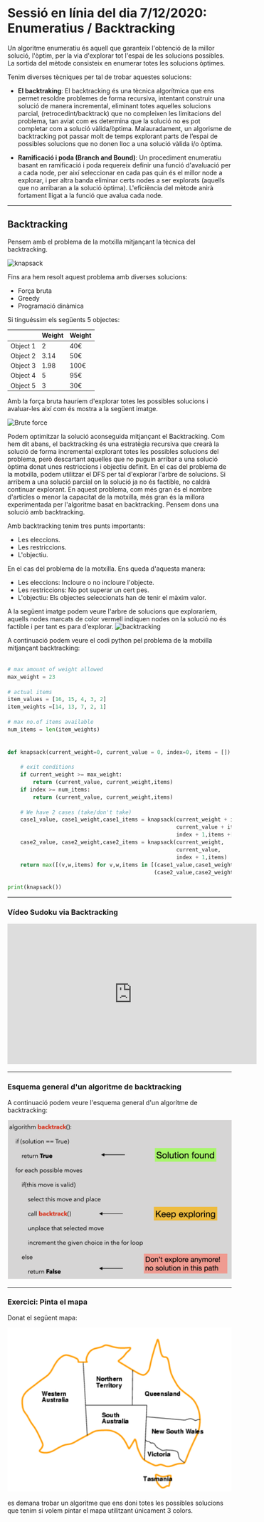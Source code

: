 
# Sessió en línia del dia 7/12/2020: Enumeratius / Backtracking

Un algoritme enumeratiu és aquell que garanteix l'obtenció de la millor solució, l'òptim, per la via d'explorar tot l'espai de les solucions possibles. La sortida del mètode consisteix en enumerar totes les solucions òptimes.

Tenim diverses tècniques per tal de trobar aquestes solucions:


* **El backtraking**: El backtracking és una tècnica algorítmica que ens permet resoldre problemes de forma recursiva, intentant construir una solució de manera incremental, eliminant totes aquelles solucions parcial, (retrocedint/backtrack) que no compleixen les limitacions del problema, tan aviat com es determina que la solució no es pot completar com a solució vàlida/òptima.  Malauradament, un algorisme de backtracking pot passar molt de temps explorant parts de l’espai de possibles solucions que no donen lloc a una solució vàlida i/o òptima.

* **Ramificació i poda (Branch and Bound)**: Un procediment enumeratiu basant en ramificació i poda requereix definir una funció d'avaluació per a cada node, per així seleccionar en cada pas quin és el millor node a explorar, i per altra banda eliminar certs nodes a ser explorats (aquells que no arribaran a la solució òptima). L'eficiència del mètode anirà fortament lligat a la funció que avalua cada node.


--- 
## Backtracking

Pensem amb el problema de la motxilla mitjançant la tècnica del backtracking.

![knapsack](https://upload.wikimedia.org/wikipedia/commons/thumb/f/fd/Knapsack.svg/2560px-Knapsack.svg.png)

Fins ara hem resolt aquest problema amb diverses solucions: 
* Força bruta
* Greedy
* Programació dinàmica

Si tinguéssim els següents 5 objectes:

|          | Weight | Weight |
|----------|--------|--------|
| Object 1 | 2      | 40€    |
| Object 2 | 3.14   | 50€    |
| Object 3 | 1.98   | 100€   |
| Object 4 | 5      | 95€    |
| Object 5 | 3      | 30€    |

Amb la força bruta hauríem d'explorar totes les possibles solucions i avaluar-les així com és mostra a la següent imatge.

![Brute force](https://media.geeksforgeeks.org/wp-content/uploads/knapsack1.jpg)


Podem optimitzar la solució aconseguida mitjançant el Backtracking. Com hem dit abans, el backtracking és una estratègia recursiva que crearà la solució de forma incremental explorant totes les possibles solucions del problema, però descartant aquelles que no puguin arribar a una solució òptima donat unes restriccions i objectiu definit. En el cas del problema de la motxilla, podem utilitzar el DFS per tal d'explorar l'arbre de solucions. Si arribem a una solució parcial on la solució ja no és factible, no caldrà continuar explorant. En aquest problema, com més gran és el nombre d'articles o menor la capacitat de la motxilla, més gran és la millora experimentada per l'algoritme basat en backtracking.
Pensem dons una solució amb backtracking.

Amb backtracking tenim tres punts importants:
* Les eleccions.
* Les restriccions.
* L'objectiu.

En el cas del problema de la motxilla. Ens queda d'aquesta manera:
* Les eleccions: Incloure o no incloure l'objecte.
* Les restriccions: No pot superar un cert pes.
* L'objectiu: Els objectes seleccionats han de tenir el màxim valor.

A la següent imatge podem veure l'arbre de solucions que exploraríem, aquells nodes marcats de color vermell indiquen nodes on la solució no és factible i per tant es para d'explorar.
![backtracking](https://media.geeksforgeeks.org/wp-content/uploads/knapsack2.jpg)

A continuació podem veure el codi python pel problema de la motxilla mitjançant backtracking:

```python

# max amount of weight allowed
max_weight = 23

# actual items
item_values = [16, 15, 4, 3, 2]
item_weights =[14, 13, 7, 2, 1]

# max no.of items available
num_items = len(item_weights)


def knapsack(current_weight=0, current_value = 0, index=0, items = []):
    
    # exit conditions
    if current_weight >= max_weight:
        return (current_value, current_weight,items)
    if index >= num_items:
        return (current_value, current_weight,items)
    
    # We have 2 cases (take/don't take)
    case1_value, case1_weight,case1_items = knapsack(current_weight + item_weights[index],
                                                     current_value + item_values[index], 
                                                     index + 1,items +[index])
    case2_value, case2_weight,case2_items = knapsack(current_weight, 
                                                     current_value, 
                                                     index + 1,items)
    return max([(v,w,items) for v,w,items in [(case1_value,case1_weight,case1_items),
                                              (case2_value,case2_weight,case2_items)] if w <= max_weight])
                                              
print(knapsack())                                           
```
--- 

### Vídeo Sudoku via Backtracking

<center>
<iframe width="560" height="315" src="https://www.youtube.com/embed/Zq4upTEaQyM" frameborder="0" allow="accelerometer; autoplay; clipboard-write; encrypted-media; gyroscope; picture-in-picture" allowfullscreen></iframe>
 </center>

---

### Esquema general d'un algoritme de backtracking
A continuació podem veure l'esquema general d'un algorítme de backtracking:

![mapa](images/backscheme.png)

---

### Exercici: Pinta el mapa
Donat el següent mapa:


![mapa](images/mapa.png)


es demana trobar un algoritme que ens doni totes les possibles solucions que tenim si volem pintar el mapa utilitzant únicament 3 colors.

